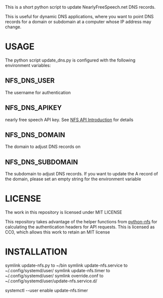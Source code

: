 This is a short python script to update NearlyFreeSpeech.net DNS records.

This is useful for dynamic DNS applications, where you want to point
DNS records for a domain or subdomain at a computer whose IP address
may change.

USAGE
=====
The python script update_dns.py is configured with the following environment variables:

NFS_DNS_USER
------------
The username for authentication

NFS_DNS_APIKEY
------------
nearly free speech API key. See [NFS API Introduction](https://members.nearlyfreespeech.net/wiki/API/Introduction) for details


NFS_DNS_DOMAIN
--------------
The domain to adjust DNS records on

NFS_DNS_SUBDOMAIN
----------------
The subdomain to adjust DNS
records. If you want to update the A record of the domain, please set
an empty string for the environment variable

LICENSE
======
The work in this repository is licensed under MIT LICENSE


This repository takes advantage of the helper functions from
[python-nfs](https://github.com/ktdreyer/python-nfsn) for calculating
the authentication headers for API requests. This is licensed as CC0,
which allows this work to retain an MIT license

INSTALLATION
===========
symlink update-nfs.py to ~/bin
symlink update-nfs.service to ~/.config/systemd/user/
symlink update-nfs.timer to ~/.config/systemd/user/
symlink override.conf to ~/.config/systemd/user/update-nfs.service.d/

systemctl --user enable update-nfs.timer
